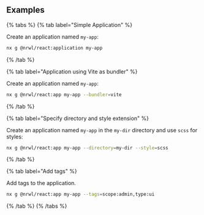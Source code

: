 ## Examples

{% tabs %}
{% tab label="Simple Application" %}

Create an application named `my-app`:

```bash
nx g @nrwl/react:application my-app
```

{% /tab %}

{% tab label="Application using Vite as bundler" %}

Create an application named `my-app`:

```bash
nx g @nrwl/react:app my-app --bundler=vite
```

{% /tab %}

{% tab label="Specify directory and style extension" %}

Create an application named `my-app` in the `my-dir` directory and use `scss` for styles:

```bash
nx g @nrwl/react:app my-app --directory=my-dir --style=scss
```

{% /tab %}

{% tab label="Add tags" %}

Add tags to the application.

```bash
nx g @nrwl/react:app my-app --tags=scope:admin,type:ui
```

{% /tab %}
{% /tabs %}
